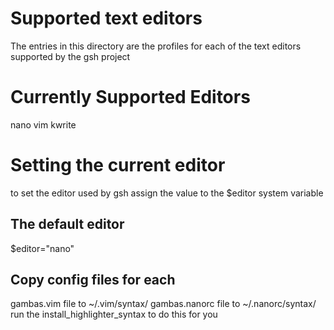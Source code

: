 # Supported text editors
The entries in this directory are the profiles
for each of the text editors supported by
the gsh project

# Currently Supported Editors
  nano
  vim
  kwrite

# Setting the current editor
to set the editor used by gsh assign the value to
the $editor system variable

## The default editor
$editor="nano"

## Copy config files for each
gambas.vim file to ~/.vim/syntax/
gambas.nanorc file to ~/.nanorc/syntax/
run the install_highlighter_syntax to do this for you
